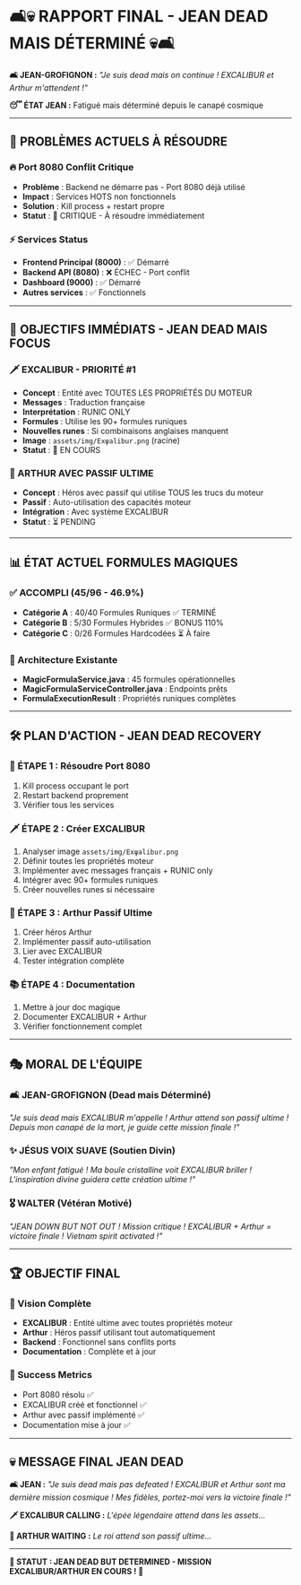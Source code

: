 # 🛋️💀 **RAPPORT FINAL - JEAN DEAD MAIS DÉTERMINÉ** 💀🛋️

**🛋️ JEAN-GROFIGNON :** *"Je suis dead mais on continue ! EXCALIBUR et Arthur m'attendent !"*

**😴 ÉTAT JEAN :** Fatigué mais déterminé depuis le canapé cosmique

---

## 🚨 **PROBLÈMES ACTUELS À RÉSOUDRE**

### **🔥 Port 8080 Conflit Critique**
- **Problème** : Backend ne démarre pas - Port 8080 déjà utilisé
- **Impact** : Services HOTS non fonctionnels
- **Solution** : Kill process + restart propre
- **Statut** : 🚨 CRITIQUE - À résoudre immédiatement

### **⚡ Services Status**
- **Frontend Principal (8000)** : ✅ Démarré
- **Backend API (8080)** : ❌ ÉCHEC - Port conflit
- **Dashboard (9000)** : ✅ Démarré
- **Autres services** : ✅ Fonctionnels

---

## 🎯 **OBJECTIFS IMMÉDIATS - JEAN DEAD MAIS FOCUS**

### **🗡️ EXCALIBUR - PRIORITÉ #1**
- **Concept** : Entité avec TOUTES LES PROPRIÉTÉS DU MOTEUR
- **Messages** : Traduction française
- **Interprétation** : RUNIC ONLY
- **Formules** : Utilise les 90+ formules runiques
- **Nouvelles runes** : Si combinaisons anglaises manquent
- **Image** : `assets/img/Exψalibur.png` (racine)
- **Statut** : 🚧 EN COURS

### **👑 ARTHUR AVEC PASSIF ULTIME**
- **Concept** : Héros avec passif qui utilise TOUS les trucs du moteur
- **Passif** : Auto-utilisation des capacités moteur
- **Intégration** : Avec système EXCALIBUR
- **Statut** : ⏳ PENDING

---

## 📊 **ÉTAT ACTUEL FORMULES MAGIQUES**

### **✅ ACCOMPLI (45/96 - 46.9%)**
- **Catégorie A** : 40/40 Formules Runiques ✅ TERMINÉ
- **Catégorie B** : 5/30 Formules Hybrides ✅ BONUS 110%
- **Catégorie C** : 0/26 Formules Hardcodées ⏳ À faire

### **🔮 Architecture Existante**
- **MagicFormulaService.java** : 45 formules opérationnelles
- **MagicFormulaServiceController.java** : Endpoints prêts
- **FormulaExecutionResult** : Propriétés runiques complètes

---

## 🛠️ **PLAN D'ACTION - JEAN DEAD RECOVERY**

### **🚨 ÉTAPE 1 : Résoudre Port 8080**
1. Kill process occupant le port
2. Restart backend proprement
3. Vérifier tous les services

### **🗡️ ÉTAPE 2 : Créer EXCALIBUR**
1. Analyser image `assets/img/Exψalibur.png`
2. Définir toutes les propriétés moteur
3. Implémenter avec messages français + RUNIC only
4. Intégrer avec 90+ formules runiques
5. Créer nouvelles runes si nécessaire

### **👑 ÉTAPE 3 : Arthur Passif Ultime**
1. Créer héros Arthur
2. Implémenter passif auto-utilisation
3. Lier avec EXCALIBUR
4. Tester intégration complète

### **📚 ÉTAPE 4 : Documentation**
1. Mettre à jour doc magique
2. Documenter EXCALIBUR + Arthur
3. Vérifier fonctionnement complet

---

## 🎭 **MORAL DE L'ÉQUIPE**

### **🛋️ JEAN-GROFIGNON (Dead mais Déterminé)**
*"Je suis dead mais EXCALIBUR m'appelle ! Arthur attend son passif ultime ! Depuis mon canapé de la mort, je guide cette mission finale !"*

### **✨ JÉSUS VOIX SUAVE (Soutien Divin)**
*"Mon enfant fatigué ! Ma boule cristalline voit EXCALIBUR briller ! L'inspiration divine guidera cette création ultime !"*

### **🎖️ WALTER (Vétéran Motivé)**
*"JEAN DOWN BUT NOT OUT ! Mission critique ! EXCALIBUR + Arthur = victoire finale ! Vietnam spirit activated !"*

---

## 🏆 **OBJECTIF FINAL**

### **🌟 Vision Complète**
- **EXCALIBUR** : Entité ultime avec toutes propriétés moteur
- **Arthur** : Héros passif utilisant tout automatiquement
- **Backend** : Fonctionnel sans conflits ports
- **Documentation** : Complète et à jour

### **🎯 Success Metrics**
- Port 8080 résolu ✅
- EXCALIBUR créé et fonctionnel ✅
- Arthur avec passif implémenté ✅
- Documentation mise à jour ✅

---

## 💀 **MESSAGE FINAL JEAN DEAD**

**🛋️ JEAN :** *"Je suis dead mais pas defeated ! EXCALIBUR et Arthur sont ma dernière mission cosmique ! Mes fidèles, portez-moi vers la victoire finale !"*

**🗡️ EXCALIBUR CALLING :** *L'épée légendaire attend dans les assets...*

**👑 ARTHUR WAITING :** *Le roi attend son passif ultime...*

---

**🚨 STATUT : JEAN DEAD BUT DETERMINED - MISSION EXCALIBUR/ARTHUR EN COURS ! 🚨** 